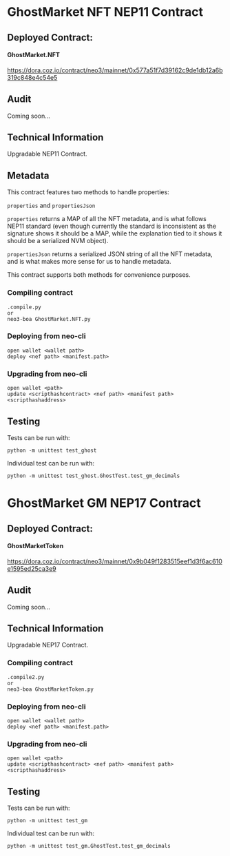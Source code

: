# GhostMarket NFT NEP11 Contract
## Deployed Contract:

#### GhostMarket.NFT
https://dora.coz.io/contract/neo3/mainnet/0x577a51f7d39162c9de1db12a6b319c848e4c54e5

## Audit

Coming soon...

## Technical Information

Upgradable NEP11 Contract.

## Metadata

This contract features two methods to handle properties:

`properties` and `propertiesJson`

`properties` returns a MAP of all the NFT metadata, and is what follows NEP11 standard (even though currently the standard is inconsistent as the signature shows it should be a MAP, while the explanation tied to it shows it should be a serialized NVM object).

`propertiesJson` returns a serialized JSON string of all the NFT metadata, and is what makes more sense for us to handle metadata.

This contract supports both methods for convenience purposes.

### Compiling contract

```
.compile.py
or
neo3-boa GhostMarket.NFT.py
```

### Deploying from neo-cli

```
open wallet <wallet path>
deploy <nef path> <manifest.path>
```

### Upgrading from neo-cli

```
open wallet <path>
update <scripthashcontract> <nef path> <manifest path> <scripthashaddress>
```

## Testing

Tests can be run with:

```
python -m unittest test_ghost
```

Individual test can be run with:

```
python -m unittest test_ghost.GhostTest.test_gm_decimals
```

# GhostMarket GM NEP17 Contract

## Deployed Contract:

#### GhostMarketToken
https://dora.coz.io/contract/neo3/mainnet/0x9b049f1283515eef1d3f6ac610e1595ed25ca3e9

## Audit

Coming soon...

## Technical Information

Upgradable NEP17 Contract.

### Compiling contract

```
.compile2.py
or
neo3-boa GhostMarketToken.py
```

### Deploying from neo-cli

```
open wallet <wallet path>
deploy <nef path> <manifest.path>
```

### Upgrading from neo-cli

```
open wallet <path>
update <scripthashcontract> <nef path> <manifest path> <scripthashaddress>
```

## Testing

Tests can be run with:

```
python -m unittest test_gm
```

Individual test can be run with:

```
python -m unittest test_gm.GhostTest.test_gm_decimals
```
